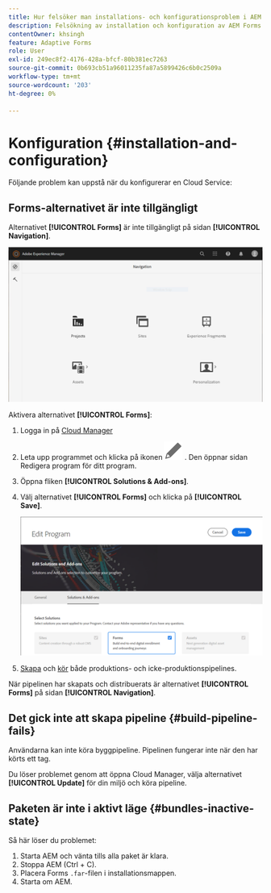 ```yaml
---
title: Hur felsöker man installations- och konfigurationsproblem i AEM Forms as a Cloud Service?
description: Felsökning av installation och konfiguration av AEM Forms as a Cloud Service-miljö.
contentOwner: khsingh
feature: Adaptive Forms
role: User
exl-id: 249ec8f2-4176-428a-bfcf-80b381ec7263
source-git-commit: 0b693cb51a96011235fa87a5899426c6b0c2509a
workflow-type: tm+mt
source-wordcount: '203'
ht-degree: 0%

---
```


# Konfiguration {#installation-and-configuration}

Följande problem kan uppstå när du konfigurerar en Cloud Service:

## Forms-alternativet är inte tillgängligt

Alternativet **[!UICONTROL Forms]** är inte tillgängligt på sidan **[!UICONTROL Navigation]**.

![Forms-alternativet är inte tillgängligt](assets/installation-configuration-forms-option-unavailable-troubleshooting.png)

Aktivera alternativet **[!UICONTROL Forms]**:

1. Logga in på [Cloud Manager](https://experience.adobe.com/)
1. Leta upp programmet och klicka på ikonen ![Forms är inte tillgänglig](assets/Smock_Edit_18_N.svg) . Den öppnar sidan Redigera program för ditt program.
1. Öppna fliken **[!UICONTROL Solutions & Add-ons]**.
1. Välj alternativet **[!UICONTROL Forms]** och klicka på **[!UICONTROL Save]**.

   ![Välj alternativet Forms](assets/installation-configuration-select-forms-option.png)
1. [Skapa](https://experienceleague.adobe.com/docs/experience-manager-cloud-manager/using/how-to-use/configuring-pipeline.html?lang=en#how-to-use) och [kör](https://experienceleague.adobe.com/docs/experience-manager-cloud-manager/using/how-to-use/deploying-code.html) både produktions- och icke-produktionspipelines.

När pipelinen har skapats och distribuerats är alternativet **[!UICONTROL Forms]** på sidan **[!UICONTROL Navigation]**.

<!--  
## Environment creation fails {#environment-creation-fails}

Users are unable to create an [!DNL AEM Forms] as a Cloud Service environment. The environment creation fails after running for some time.

A missing profile can lead to environment creation failure. Check that the profile exists in Admin Console. If the profile does not exist, perform the following steps to create the profile:

1. Log in to [Admin Console](https://adminconsole.adobe.com/). Use Adobe ID of administrator provisioned to use Automated Forms Conversion Service to login. Do not any other ID or Federated ID to login.
1. Click the **[!UICONTROL Automated Forms Conversion Service]** option.
1. Click **[!UICONTROL New Profile]** in the Products tab.
1. Specify Name, Display Name, and Description for the profile. Click **[!UICONTROL Done]**. A profile is created.

If the profile exists and issues still persist, contact Adobe Support. -->

## Det gick inte att skapa pipeline {#build-pipeline-fails}

Användarna kan inte köra byggpipeline. Pipelinen fungerar inte när den har körts ett tag.

Du löser problemet genom att öppna Cloud Manager, välja alternativet **[!UICONTROL Update]** för din miljö och köra pipeline.


## Paketen är inte i aktivt läge {#bundles-inactive-state}

Så här löser du problemet:

1. Starta AEM och vänta tills alla paket är klara.
1. Stoppa AEM (Ctrl + C).
1. Placera Forms `.far`-filen i installationsmappen.
1. Starta om AEM.